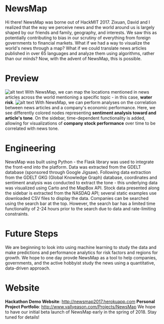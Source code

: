 # NewsMap
Hi there! NewsMap was borne out of HackMIT 2017. Zixuan, David and I realized that the way we perceive news and the world around us is largely shaped by our friends and family, geography, and interests. We saw this as potentially contributing to bias in our scrutiny of everything from foreign governments to financial markets. What if we had a way to visualize the world's news through a map? What if we could translate news articles published in over 65 languages  and analyze them using algorithms, rather than our minds? Now, with the advent of NewsMap, this is possible.
# Preview 
![alt text](https://www.vallyeason.com/Projects/NewsMap/Images/slide1.JPG)
With NewsMap, we can map the locations mentioned in news articles across the world mentioning a specific topic - in this case, **water risk**. 
![alt text](https://www.vallyeason.com/Projects/NewsMap/Images/slide2.JPG)
With NewsMap, we can perform analyses on the correlation between news articles and a company's economic performance. Here, we see differently colored nodes representing **sentiment analysis toward and article's tone**. On the sidebar, time-dependent functionality is added, allowing for visualizations of **company stock performance** over time to be correlated with news tone.
# Engineering
NewsMap was built using Python - the Flask library was used to integrate the front-end into the platform. Data was extracted from the GDELT database (sponsored through Google Jigsaw). Following data extraction from the GDELT GKG (Global Knowledge Graph) database, coordinates and sentiment analysis was conducted to extract the tone - this underlying data was visualized using Carto and the MapBox API. 
Stock data presented along the sidebar is extracted from the NASDAQ API; several static examples use downloaded CSV files to display the data. Companies can be searched using the search bar at the top. However, the search bar has a limited time functionality of 2-24 hours prior to the search due to data and rate-limiting constraints. 
# Future Steps
We are beginning to look into using machine learning to study the data and make predictions and performance analytics for risk factors and regions for growth. We hope to one day provde NewsMap as a tool to help companies, governments, and the active hobbyist study the news using a quantitative, data-driven approach.
# Website
**Hackathon Demo Website**: http://newsmap2017.herokuapp.com
**Personal Project Portfolio**: http://www.vallyeason.com/Projects/NewsMap
We hope to have our initial beta launch of NewsMap early in the spring of 2018. Stay tuned for details!

